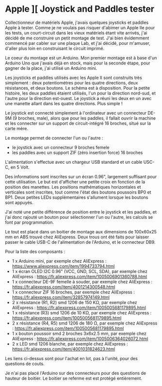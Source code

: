 # Apple ][ Joystick and Paddles tester

Collectionneur de matériels Apple, j'avais quelques joysticks et paddles Apple à tester.
Comme je ne voulais pas risquer d'abimer un Apple IIe pour les tests, un court-circuit dans les vieux matériels étant vite arrivés, j'ai décidé de me construire un petit montage de test.
J'ai bien évidemment commencé par cabler sur une plaque Lab, et j'ai décidé, pour m'amuser, d'aller plus loin en construisant le circuit imprimé.

Le coeur du montage est un Arduino. Mon premier montage est à base d'un Arduino Uno que j'avais déjà en stock, mais pour la seconde étape, pour gagner de la place, j'ai utilisé un Arduino mini.

Les joysticks et paddles utilisés avec les Apple II sont construits très simplement : deux potentiomètres pour les quatre directions, deux résistances, et deux boutons. Le schéma est à disposition.
Pour la petite histoire, les deux paddles étaient utilisés, l'un pour la direction nord-sud, et l'autre pour la direction est-ouest. Le joystick a réuni les deux en un avec une manette allant dans les quatre directions. Plus simple !

Le joystick est connecté simplement à l'ordinateur avec un connecteur DE-9M (9 broches, male), alors que pour les paddles, il fallait ouvrir la machine et les connecter sur un support de circuit-intégré 16 broches, situé sur la carte mère.

Le montage permet de connecter l'un ou l'autre :
- le joystick avec un connecteur 9 broches femele
- les paddles avec un support ZIF (zéro insertion force) 16 broches

L'alimentation s'effectue avec un chargeur USB standard et un cable USC-C, en 5 Volt.

Des informations sont inscrites sur un écran 0.96", largement suffisant pour cette utilisation.
Le but est d'afficher une petite croix en fonction de la position des manettes.
Les positions mathématiques horizontales et verticales sont inscrites, tout comme l'état des boutons poussoirs BP0 et BP1.
Deux petites LEDs supplémentaires s'allument lorsque les boutons sont appuyés.

J'ai noté une petite différence de position entre le joystick et les paddles, et j'ai donc rajouté un bouton pour sélectionner l'un ou l'autre, les calculs se font par programmation.

Le tout est placé dans un boitier de montage aux dimensions de 100x60x25 mm en ABS trouvé chez AliExpress. Deux trous ont été faits pour laisser passer le cable USB-C de l'alimentation de l'Arduino, et le connecteur DB9.

Pour la liste des composants :
- 1 x Arduino mini, par exemple chez AliExpress : https://www.aliexpress.com/item/1994733794.html
- 1 x écran OLED I2C 0.96" (VCC, GND, SCL, SDA), par exemple chez AliExpress : https://fr.aliexpress.com/item/1005006901360788.html
- 1 x connecteur DE-9F femelle à souder, par exemple chez AliExpress : https://fr.aliexpress.com/item/4001214300548.html
- 1 x connecteur ZIF 16 broches, par exemple chez AliExpress : https://fr.aliexpress.com/item/32857974149.html
- 2 x résistance (R1, R2) smd 1206 de 150 KΩ, par exemple chez AliExpress : https://fr.aliexpress.com/item/1005005681179895.html
- 1 x résistance (R3) smd 1206 de 10 KΩ, par exemple chez AliExpress : https://fr.aliexpress.com/item/1005005681179895.html
- 2 x résistance (R4, R5) smd 1206 de 180 Ω, par exemple chez AliExpress : https://fr.aliexpress.com/item/1005005681179895.html
- 1 x bouton poussoir smd 2 broches 3x6x2.5 mm, par exemple chez AliExpress : https://fr.aliexpress.com/item/1005006364026072.html
- 2 x LED smd 1206 blanche, par exemple chez AliExpress : https://fr.aliexpress.com/item/4001031824623.html

Les liens ci-dessus sont pour l'achat en lot, pas à l'unité, pour des questions de couts.

Je n'ai pas placé l'Arduino sur des connecteurs pour des questions de hauteur de boitier. Le boitier se referme est est protégé entièrement.


